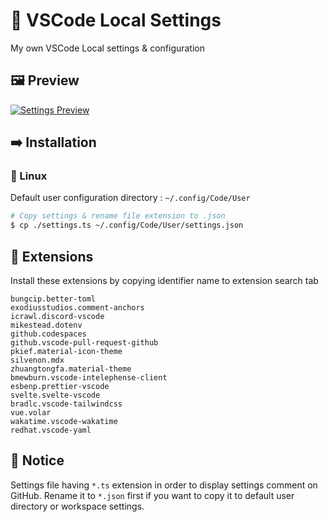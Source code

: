 # 📄 VSCode Local Settings

My own VSCode Local settings & configuration

## 🖼️ Preview

[![Settings Preview](https://cdn.upload.systems/uploads/3LEPawTF.png)](https://cdn.upload.systems/uploads/3LEPawTF.png)

## ➡️ Installation

### 🐧 Linux

Default user configuration directory : `~/.config/Code/User`

```bash
# Copy settings & rename file extension to .json
$ cp ./settings.ts ~/.config/Code/User/settings.json
```

## 🧩 Extensions

Install these extensions by copying identifier name to extension search tab

```
bungcip.better-toml
exodiusstudios.comment-anchors
icrawl.discord-vscode
mikestead.dotenv
github.codespaces
github.vscode-pull-request-github
pkief.material-icon-theme
silvenon.mdx
zhuangtongfa.material-theme
bmewburn.vscode-intelephense-client
esbenp.prettier-vscode
svelte.svelte-vscode
bradlc.vscode-tailwindcss
vue.volar
wakatime.vscode-wakatime
redhat.vscode-yaml
```

## 📌 Notice

Settings file having `*.ts` extension in order to display settings comment on GitHub. Rename it to `*.json` first if you want to copy it to default user directory or workspace settings.
